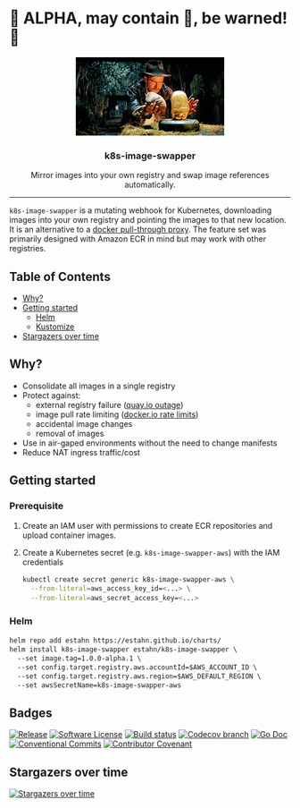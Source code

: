 # :rotating_light: ALPHA, may contain :bug:, be warned! :rotating_light:

<p align="center">
  <img alt="Raiders of the Lost Ark" src="docs/img/indiana.gif" height="140" />
  <h3 align="center">k8s-image-swapper</h3>
  <p align="center">Mirror images into your own registry and swap image references automatically.</p>
</p>

---

`k8s-image-swapper` is a mutating webhook for Kubernetes, downloading images into your own registry and pointing the images to that new location.
It is an alternative to a [docker pull-through proxy](docker-mirror).
The feature set was primarily designed with Amazon ECR in mind but may work with other registries.

[docker-mirror]: https://docs.docker.com/registry/recipes/mirror/

<!-- START doctoc generated TOC please keep comment here to allow auto update -->
<!-- DON'T EDIT THIS SECTION, INSTEAD RE-RUN doctoc TO UPDATE -->
## Table of Contents

- [Why?](#why)
- [Getting started](#getting-started)
  - [Helm](#helm)
  - [Kustomize](#kustomize)
- [Stargazers over time](#stargazers-over-time)

<!-- END doctoc generated TOC please keep comment here to allow auto update -->

## Why?

* Consolidate all images in a single registry
* Protect against:
  * external registry failure ([quay.io outage](quay-outage))
  * image pull rate limiting ([docker.io rate limits](docker-rate-limiting))
  * accidental image changes
  * removal of images
* Use in air-gaped environments without the need to change manifests
* Reduce NAT ingress traffic/cost

[quay-outage]: https://www.reddit.com/r/devops/comments/f9kiej/quayio_is_experiencing_an_outage/
[docker-rate-limiting]: https://www.docker.com/blog/scaling-docker-to-serve-millions-more-developers-network-egress/

## Getting started

### Prerequisite

1. Create an IAM user with permissions to create ECR repositories and upload container images.
2. Create a Kubernetes secret (e.g. `k8s-image-swapper-aws`) with the IAM credentials
   
    ```bash
    kubectl create secret generic k8s-image-swapper-aws \
      --from-literal=aws_access_key_id=<...> \
      --from-literal=aws_secret_access_key=<...>
    ```

### Helm

```
helm repo add estahn https://estahn.github.io/charts/
helm install k8s-image-swapper estahn/k8s-image-swapper \
  --set image.tag=1.0.0-alpha.1 \
  --set config.target.registry.aws.accountId=$AWS_ACCOUNT_ID \
  --set config.target.registry.aws.region=$AWS_DEFAULT_REGION \
  --set awsSecretName=k8s-image-swapper-aws
```

## Badges

[![Release](https://img.shields.io/github/release/estahn/k8s-image-swapper.svg?style=for-the-badge)](https://github.com/estahn/k8s-image-swapper/releases/latest)
[![Software License](https://img.shields.io/badge/license-MIT-brightgreen.svg?style=for-the-badge)](/LICENSE.md)
[![Build status](https://img.shields.io/github/workflow/status/estahn/k8s-image-swapper/Test?style=for-the-badge)](https://github.com/estahn/k8s-image-swapper/actions?workflow=build)
[![Codecov branch](https://img.shields.io/codecov/c/github/estahn/k8s-image-swapper/main.svg?style=for-the-badge)](https://codecov.io/gh/estahn/k8s-image-swapper)
[![Go Doc](https://img.shields.io/badge/godoc-reference-blue.svg?style=for-the-badge)](http://godoc.org/github.com/estahn/k8s-image-swapper)
[![Conventional Commits](https://img.shields.io/badge/Conventional%20Commits-1.0.0-yellow.svg?style=for-the-badge)](https://conventionalcommits.org)
[![Contributor Covenant](https://img.shields.io/badge/Contributor%20Covenant-v2.0%20adopted-ff69b4.svg?style=for-the-badge)](code_of_conduct.md)

## Stargazers over time

[![Stargazers over time](https://starchart.cc/estahn/k8s-image-swapper.svg)](https://starchart.cc/estahn/k8s-image-swapper)
